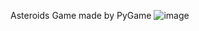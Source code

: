 Asteroids Game made by PyGame
![image](https://github.com/dsanchezp25/Asteroids-PyGame/assets/148079505/a56401ea-a887-4f87-80cb-be6fcbb0a303)
